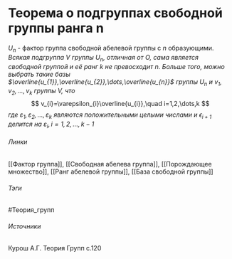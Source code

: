 # Теорема о подгруппах свободной группы ранга n
$U_{n}$ - фактор группа свободной абелевой группы с $n$ образующими.
*Всякая подгруппа $V$ группы $U_{n}$, отличная от $O$, сама является свободной группой и её ранг $k$ не превосходит $n$. Больше того, можно выбрать такие базы $\overline{u_{1}},\overline{u_{2}},\dots,\overline{u_{n}}$ группы $U_{n}$ и $v_{1},v_{2},\dots,v_{k}$ группы $V$, что*
$$
v_{i}=\varepsilon_{i}\overline{u_{i}},\quad i=1,2,\dots,k
$$
*где $\varepsilon_{1},\varepsilon_{2},\dots,\varepsilon_{k}$ являются положительными целыми числами и $\epsilon_{i+1}$ делится на $\varepsilon_{i},i=1,2,\dots,k-1$*
###### Линки
 [[Фактор группа]], [[Свободная абелева группа]], [[Порождающее множество]], [[Ранг абелевой группы]], [[База свободной группы]]
###### Тэги
 #Теория_групп 
###### Источники
 Курош А.Г. Теория Групп с.120